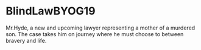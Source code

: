 # BlindLawBYOG19

Mr.Hyde, a new and upcoming lawyer representing a mother of a murdered son. The case takes him on journey where he must choose to between bravery and life.
